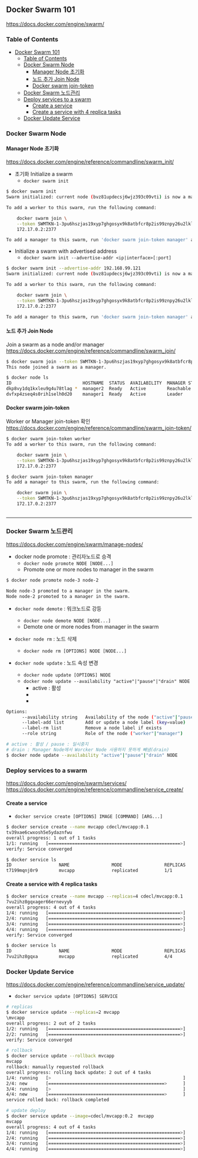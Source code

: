 ## Docker Swarm 101
https://docs.docker.com/engine/swarm/


### Table of Contents
<!-- TOC -->

- [Docker Swarm 101](#docker-swarm-101)
	- [Table of Contents](#table-of-contents)
	- [Docker Swarm Node](#docker-swarm-node)
		- [Manager Node 초기화](#manager-node-%EC%B4%88%EA%B8%B0%ED%99%94)
		- [노드 추가 Join Node](#%EB%85%B8%EB%93%9C-%EC%B6%94%EA%B0%80-join-node)
		- [Docker swarm join-token](#docker-swarm-join-token)
	- [Docker Swarm 노드관리](#docker-swarm-%EB%85%B8%EB%93%9C%EA%B4%80%EB%A6%AC)
	- [Deploy services to a swarm](#deploy-services-to-a-swarm)
		- [Create a service](#create-a-service)
		- [Create a service with 4 replica tasks](#create-a-service-with-4-replica-tasks)
	- [Docker Update Service](#docker-update-service)

<!-- /TOC -->

### Docker Swarm Node 

#### Manager Node 초기화 
https://docs.docker.com/engine/reference/commandline/swarm_init/

- 초기화 Initialize a swarm
	- `docker swarm init`
	
```sh 
$ docker swarm init
Swarm initialized: current node (bvz81updecsj6wjz393c09vti) is now a manager.

To add a worker to this swarm, run the following command:

    docker swarm join \
    --token SWMTKN-1-3pu6hszjas19xyp7ghgosyx9k8atbfcr8p2is99znpy26u2lkl-1awxwuwd3z9j1z3puu7rcgdbx \
    172.17.0.2:2377

To add a manager to this swarm, run 'docker swarm join-token manager' and follow the instructions.
```

- Initialize a swarm with advertised address 
	- `docker swarm init --advertise-addr <ip|interface>[:port]`

```sh
$ docker swarm init --advertise-addr 192.168.99.121
Swarm initialized: current node (bvz81updecsj6wjz393c09vti) is now a manager.

To add a worker to this swarm, run the following command:

    docker swarm join \
    --token SWMTKN-1-3pu6hszjas19xyp7ghgosyx9k8atbfcr8p2is99znpy26u2lkl-1awxwuwd3z9j1z3puu7rcgdbx \
    172.17.0.2:2377

To add a manager to this swarm, run 'docker swarm join-token manager' and follow the instructions.
```

#### 노드 추가 Join Node
Join a swarm as a node and/or manager  
https://docs.docker.com/engine/reference/commandline/swarm_join/

```sh
$ docker swarm join --token SWMTKN-1-3pu6hszjas19xyp7ghgosyx9k8atbfcr8p2is99znpy26u2lkl-7p73s1dx5in4tatdymyhg9hu2 192.168.99.121:2377
This node joined a swarm as a manager.

$ docker node ls
ID                           HOSTNAME  STATUS  AVAILABILITY  MANAGER STATUS
dkp8vy1dq1kxleu9g4u78tlag *  manager2  Ready   Active        Reachable
dvfxp4zseq4s0rih1selh0d20    manager1  Ready   Active        Leader
```

#### Docker swarm join-token
Worker or Manager join-token 확인  
https://docs.docker.com/engine/reference/commandline/swarm_join-token/

```sh
$ docker swarm join-token worker
To add a worker to this swarm, run the following command:

    docker swarm join \
    --token SWMTKN-1-3pu6hszjas19xyp7ghgosyx9k8atbfcr8p2is99znpy26u2lkl-1awxwuwd3z9j1z3puu7rcgdbx \
    172.17.0.2:2377

$ docker swarm join-token manager
To add a manager to this swarm, run the following command:

    docker swarm join \
    --token SWMTKN-1-3pu6hszjas19xyp7ghgosyx9k8atbfcr8p2is99znpy26u2lkl-7p73s1dx5in4tatdymyhg9hu2 \
    172.17.0.2:2377
  
```

---

### Docker Swarm 노드관리 
https://docs.docker.com/engine/swarm/manage-nodes/

- docker node promote : 관리자노드로 승격
	- `docker node promote NODE [NODE...]`
	- Promote one or more nodes to manager in the swarm

```sh
$ docker node promote node-3 node-2

Node node-3 promoted to a manager in the swarm.
Node node-2 promoted to a manager in the swarm.
```

- `docker node demote` : 워크노드로 강등  
	- `docker node demote NODE [NODE...]`
	- Demote one or more nodes from manager in the swarm

- `docker node rm` : 노드 삭제
	- `docker node rm [OPTIONS] NODE [NODE...]`

- `docker node update` : 노드 속성 변경 
	- `docker node update [OPTIONS] NODE`
	- `docker node update --availability "active"|"pause"|"drain" NODE`
		- active : 활성
		- 
		- 
```sh
Options:
      --availability string   Availability of the node ("active"|"pause"|"drain")
      --label-add list        Add or update a node label (key=value)
      --label-rm list         Remove a node label if exists
      --role string           Role of the node ("worker"|"manager")

# active : 활성 / pause : 일시중지
# drain : Manager Node에서 Worcker Node 사용하지 못하게 빼냄(drain)
$ docker node update --availability "active"|"pause"|"drain" NODE
```


### Deploy services to a swarm
https://docs.docker.com/engine/swarm/services/
https://docs.docker.com/engine/reference/commandline/service_create/  

#### Create a service
- `docker service create [OPTIONS] IMAGE [COMMAND] [ARG...]`
```sh
$ docker service create --name mvcapp cdecl/mvcapp:0.1
tv39xae6cwxosh5e5ydaznfwu
overall progress: 1 out of 1 tasks 
1/1: running   [==================================================>] 
verify: Service converged 

$ docker service ls
ID                  NAME                MODE                REPLICAS            IMAGE                   PORTS
t7199mqnj0r9        mvcapp              replicated          1/1                 cdecl/mvcapp:0.1        *:80->80/tcp
```

#### Create a service with 4 replica tasks

```sh
$ docker service create --name mvcapp --replicas=4 cdecl/mvcapp:0.1
7vu2ihz8gqxager66ernevyyb
overall progress: 4 out of 4 tasks 
1/4: running   [==================================================>] 
2/4: running   [==================================================>] 
3/4: running   [==================================================>] 
4/4: running   [==================================================>] 
verify: Service converged 

$ docker service ls
ID                  NAME                MODE                REPLICAS            IMAGE                   PORTS
7vu2ihz8gqxa        mvcapp              replicated          4/4                 cdecl/mvcapp:0.1   
```

### Docker Update Service 
https://docs.docker.com/engine/reference/commandline/service_update/ 

- `docker service update [OPTIONS] SERVICE`


```sh
# replicas
$ docker service update --replicas=2 mvcapp
\mvcapp
overall progress: 2 out of 2 tasks 
1/2: running   [==================================================>] 
2/2: running   [==================================================>] 
verify: Service converged 

# rollback
$ docker service update --rollback mvcapp
mvcapp
rollback: manually requested rollback 
overall progress: rolling back update: 2 out of 4 tasks 
1/4: running   [>                                                  ] 
2/4: new       [============================================>      ] 
3/4: running   [>                                                  ] 
4/4: new       [============================================>      ] 
service rolled back: rollback completed

# update deploy
$ docker service update --image=cdecl/mvcapp:0.2  mvcapp
mvcapp
overall progress: 4 out of 4 tasks 
1/4: running   [==================================================>] 
2/4: running   [==================================================>] 
3/4: running   [==================================================>] 
4/4: running   [==================================================>]
```

